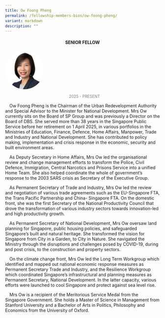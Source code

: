 ```yaml
---
title: Ow Foong Pheng
permalink: /fellowship-members-bios/ow-foong-pheng/
variant: markdown
description: ""
---
```

<style>
.fellow-image-pic {
	border-radius: 50%;
	height: 25% !important;
	width: 25% !important;
	}
	
fellow-img {
		text-align: center;
	}

.fellow-tenure {
	text-align: center;
	color: grey;
	font-size: 0.9em;
	}	
p {
	text-indent: 1em;
	}
</style>
<h4 style="text-align:center;">SENIOR FELLOW</h4>

<div class="fellow-img">
<img class="fellow-image-pic" src="/images/FellowshipImages/Mrs_Ow_HS.jpg">
<p class="fellow-tenure">2025 - PRESENT</p>
</div>

<p>Ow Foong Pheng is the Chairman of the Urban Redevelopment Authority and Special Advisor to the Minister for National Development. Mrs Ow currently sits on the Board of SP Group and was previously a Director on the Board of DBS. She served more than 38 years in the Singapore Public Service before her retirement on 1 April 2025, in various portfolios in the Ministries of Education, Finance, Defence, Home Affairs, Manpower, Trade and Industry and National Development. She has contributed to policy making, implementation and crisis response in the economic, security and built environment areas.</p> 

<p>As Deputy Secretary in Home Affairs, Mrs Ow led the organisational review and change management efforts to transform the Police, Civil Defence, Immigration, Central Narcotics and Prisons Service into a unified Home Team. She also helped coordinate the whole of government’s response to the 2003 SARS crisis as Secretary of the Executive Group.</p>  

<p>As Permanent Secretary of Trade and Industry, Mrs Ow led the review and negotiation of various trade agreements such as the EU-Singapore FTA, the Trans Pacific Partnership and China- Singapore FTA. On the domestic front, she was the first Secretary of the National Productivity Council that drove the transformation of various industry sectors towards innovation-led and high productivity growth.</p>

<p>As Permanent Secretary of National Development, Mrs Ow oversaw land planning for Singapore, public housing policies, and safeguarded Singapore’s built and natural heritage. She transformed the vision for Singapore from City in a Garden, to City in Nature. She navigated the Ministry through the disruptions and challenges posed by COVID-19, during and post crisis, to the construction and property sectors.</p> 

<p>On the climate change front, Mrs Ow led the Long Term Workgroup which identified and mapped out national economic response measures as Permanent Secretary Trade and Industry, and the Resilience Workgroup which coordinated Singapore’s infrastructural and planning measures as Permanent Secretary, National Development.  In the latter capacity, various efforts were launched to cool Singapore and protect against sea level rise.</p> 

<p>Mrs Ow is a recipient of the Meritorious Service Medal from the Singapore Government. She holds a Master of Science in Management from Stanford University and a Bachelor of Arts in Politics, Philosophy and Economics from the University of Oxford.</p>